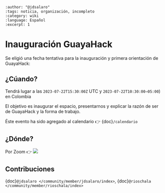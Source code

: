 ```{post} 2023-06-30
:author: "@jdsalaro"
:tags: noticia, organización, incompleto
:category: wiki
:language: Español
:excerpt: 1
```

# Inauguración GuayaHack

Se eligió una fecha tentativa para la inauguración y primera orientación de GuayaHack:

## ¿Cúando?

Tendrá lugar a las `2023‐07‐22T15:30:00Z` UTC y `2023‐07‐22T10:30:00−05:00`) en Colombia 

El objetivo es inaugurar el espacio, presentarnos y explicar la razón de ser de GuayaHack y la forma de trabajo.

Éste evento ha sido agregado al calendario 👉 {doc}`/calendario`

## ¿Dónde?

Por Zoom 👉 <a target="_blank" href="https://calendar.google.com/calendar/event?action=TEMPLATE&amp;tmeid=N3U2bTNjZHYxbzMwNW50aTJrdGk0OTBwbTggZ3VheWFoYWNrQG0&amp;tmsrc=guayahack%40gmail.com"><img border="0" src="https://www.google.com/calendar/images/ext/gc_button1_es.gif"></a>

## Contribuciones 

{doc}`@jdsalaro </community/member/jdsalaro/index>`, {doc}`@rioschala </community/member/rioschala/index>`

